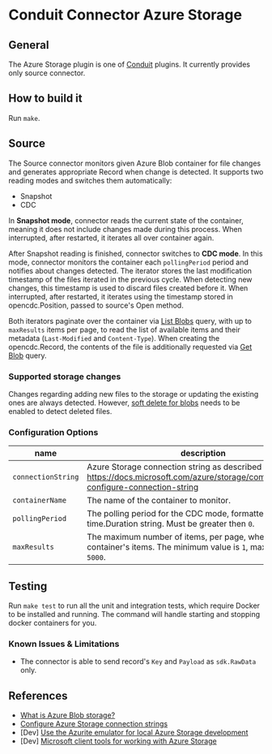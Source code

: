 # Conduit Connector Azure Storage

## General

The Azure Storage plugin is one of [Conduit](https://github.com/ConduitIO/conduit) plugins.
It currently provides only source connector.

## How to build it

Run `make`.

## Source

The Source connector monitors given Azure Blob container for file changes and generates appropriate Record when change is detected.
It supports two reading modes and switches them automatically:
- Snapshot
- CDC

In **Snapshot mode**, connector reads the current state of the container, meaning it does not include changes made during this process.
When interrupted, after restarted, it iterates all over container again.

After Snapshot reading is finished, connector switches to **CDC mode**.
In this mode, connector monitors the container each `pollingPeriod` period and notifies about changes detected.
The iterator stores the last modification timestamp of the files iterated in the previous cycle. When detecting new changes, this timestamp is used to discard files created before it.
When interrupted, after restarted, it iterates using the timestamp stored in opencdc.Position, passed to source's Open method.

Both iterators paginate over the container via [List Blobs](https://docs.microsoft.com/rest/api/storageservices/list-blobs) query, with up to `maxResults` items per page, to read the list of available items and their metadata (`Last-Modified` and `Content-Type`).
When creating the opencdc.Record, the contents of the file is additionally requested via [Get Blob](https://docs.microsoft.com/rest/api/storageservices/get-blob) query.

### Supported storage changes

Changes regarding adding new files to the storage or updating the existing ones are always detected.
However, [soft delete for blobs](https://docs.microsoft.com/azure/storage/blobs/soft-delete-blob-enable) needs to be enabled to detect deleted files.

### Configuration Options

| name               | description                                                                                                                            | required | default  |
|--------------------|----------------------------------------------------------------------------------------------------------------------------------------|----------|----------|
| `connectionString` | Azure Storage connection string as described here: https://docs.microsoft.com/azure/storage/common/storage-configure-connection-string | `true`   |          |
| `containerName`    | The name of the container to monitor.                                                                                                  | `true`   |          |
| `pollingPeriod`    | The polling period for the CDC mode, formatted as a time.Duration string. Must be greater then `0`.                                    | `false`  | `"1s"`   |
| `maxResults`       | The maximum number of items, per page, when reading container's items. The minimum value is `1`, maximum value is `5000`.              | `false`  | `"5000"` |

## Testing

Run `make test` to run all the unit and integration tests, which require Docker to be installed and running. The command
will handle starting and stopping docker containers for you.

### Known Issues & Limitations

- The connector is able to send record's `Key` and `Payload` as `sdk.RawData` only.

## References

- [What is Azure Blob storage?](https://docs.microsoft.com/azure/storage/blobs/storage-blobs-overview)
- [Configure Azure Storage connection strings](https://docs.microsoft.com/azure/storage/common/storage-configure-connection-string)
- [Dev] [Use the Azurite emulator for local Azure Storage development](https://docs.microsoft.com/azure/storage/common/storage-use-azurite)
- [Dev] [Microsoft client tools for working with Azure Storage](https://docs.microsoft.com/azure/storage/common/storage-explorers)
